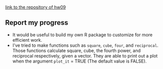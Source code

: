 
[link to the repository of hw09](https://github.com/bcahn7/STAT547M-hw09-An-Byeongchan)  


## Report my progress
- It would be useful to build my own R package to customize for more efficient work. 
- I've tried to make functions such as `square`, `cube`, `four`, and `reciprocal`. Those functions calculate square, cube, the fourth power, and reciprocal respectively, given a vector. They are able to print out a plot when the argument `plot_it` = TRUE (The default value is FALSE).
